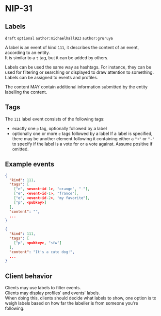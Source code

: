 NIP-31
======

Labels
---------

`draft` `optional` `author:michaelhall923` `author:gruruya`

A label is an event of kind `111`, it describes the content of an event, according to an entity.  
It is similar to a `t` tag, but it can be added by others.  

Labels can be used the same way as hashtags. For instance, they can be used for filtering or searching or displayed to draw attention to something.
Labels can be assigned to events and profiles.

The content MAY contain additional information submitted by the entity labelling the content.

Tags
----

The `111` label event consists of the following tags:
- exactly one `p` tag, optionally followed by a label
- optionally one or more `e` tags followed by a label
If a label is specified, there may be another element following it containing either a `"+"` or `"-"` to specify if the label is a vote for or a vote against. Assume positive if omitted.

Example events
--------------

```json
{
  "kind": 111,
  "tags": [
    ["e", <event-id-1>, "orange", "-"],
    ["e", <event-id-1>, "france"],
    ["e", <event-id-2>, "my favorite"],
    ["p", <pubkey>]
  ],
  "content": "",
  ...
}

{
  "kind": 111,
  "tags": [
    ["p", <pubkey>, "sfw"]
  ],
  "content": "It's a cute dog!",
  ...
}
```

Client behavior
---------------

Clients may use labels to filter events.  
Clients may display profiles' and events' labels.  
When doing this, clients should decide what labels to show, one option is to weigh labels based on how far the labeller is from someone you're following.  
